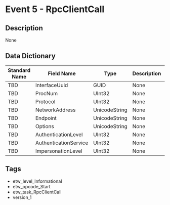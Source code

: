 # Event 5 - RpcClientCall

## Description
None

## Data Dictionary
|Standard Name|Field Name|Type|Description|Sample Value|
|---|---|---|---|---|
|TBD|InterfaceUuid|GUID|None|`None`|
|TBD|ProcNum|UInt32|None|`None`|
|TBD|Protocol|UInt32|None|`None`|
|TBD|NetworkAddress|UnicodeString|None|`None`|
|TBD|Endpoint|UnicodeString|None|`None`|
|TBD|Options|UnicodeString|None|`None`|
|TBD|AuthenticationLevel|UInt32|None|`None`|
|TBD|AuthenticationService|UInt32|None|`None`|
|TBD|ImpersonationLevel|UInt32|None|`None`|

## Tags
* etw_level_Informational
* etw_opcode_Start
* etw_task_RpcClientCall
* version_1